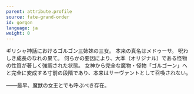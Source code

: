```yaml
---
parent: attribute.profile
source: fate-grand-order
id: gorgon
language: ja
weight: 0
---
```


ギリシャ神話におけるゴルゴン三姉妹の三女。
本来の真名はメドゥーサ。
呪わしき成長のなれの果て。
何らかの要因により、大本（オリジナル）である怪物の性質が著しく強調された状態。
女神から完全な魔物・怪物「ゴルゴーン」へと完全に変成する寸前の段階であり、本来はサーヴァントとして召喚されない。

───最早、魔獣の女王とでも呼ぶべき存在。
